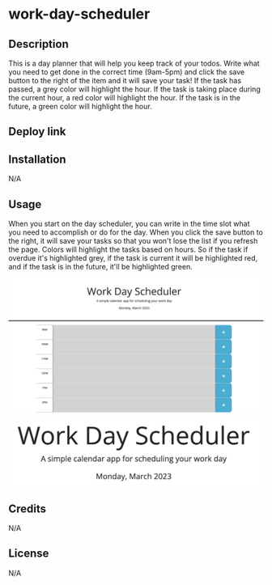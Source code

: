 # work-day-scheduler


## Description
This is a day planner that will help you keep track of your todos. Write what you need to get done in the correct time (9am-5pm) and click the save button to the right of the item and it will save your task! If the task has passed, a grey color will highlight the hour. If the task is taking place during the current hour, a red color will highlight the hour. If the task is in the future, a green color will highlight the hour. 

## Deploy link



## Installation

N/A

## Usage
When you start on the day scheduler, you can write in the time slot what you need to accomplish or do for the day. When you click the save button to the right, it will save your tasks so that you won't lose the list if you refresh the page. Colors will highlight the tasks based on hours. So if the task if overdue it's highlighted grey, if the task is current it will be highlighted red, and if the task is in the future, it'll be highlighted green. 


![alt text](./assets/images/Screenshot%202023-03-20%20at%2010.10.33%20PM.png)

![alt text](./assets/images/Screenshot%202023-03-20%20at%2010.11.39%20PM.png)



## Credits

N/A

## License

N/A

